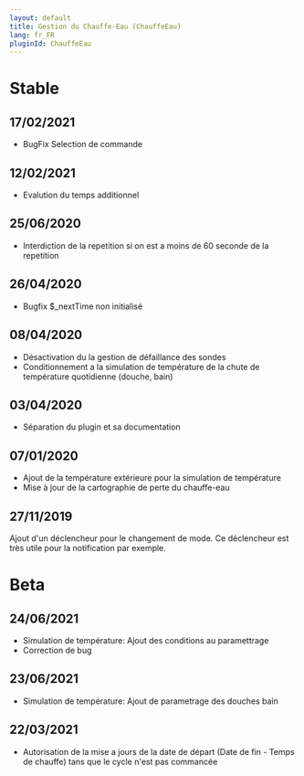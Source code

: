 ```yaml
---
layout: default
title: Gestion du Chauffe-Eau (ChauffeEau)
lang: fr_FR
pluginId: ChauffeEau
---
```


# Stable
## 17/02/2021
* BugFix Selection de commande

## 12/02/2021
* Evalution du temps additionnel

## 25/06/2020
* Interdiction de la repetition si on est a moins de 60 seconde de la repetition

## 26/04/2020
* Bugfix $_nextTime  non initialisé

## 08/04/2020
* Désactivation du la gestion de défaillance des sondes
* Conditionnement a la simulation de température de la chute de température quotidienne (douche, bain)

## 03/04/2020
* Séparation du plugin et sa documentation

## 07/01/2020
* Ajout de la température extérieure pour la simulation de température
* Mise à jour de la cartographie de perte du chauffe-eau

## 27/11/2019
Ajout d'un déclencheur pour le changement de mode.
Ce déclencheur est très utile pour la notification par exemple.

# Beta
## 24/06/2021
* Simulation de température: Ajout des conditions au paramettrage
* Correction de bug

## 23/06/2021
* Simulation de température: Ajout de parametrage des douches bain

## 22/03/2021
* Autorisation de la mise a jours de la date de départ (Date de fin - Temps de chauffe) tans que le cycle n'est pas commancée
